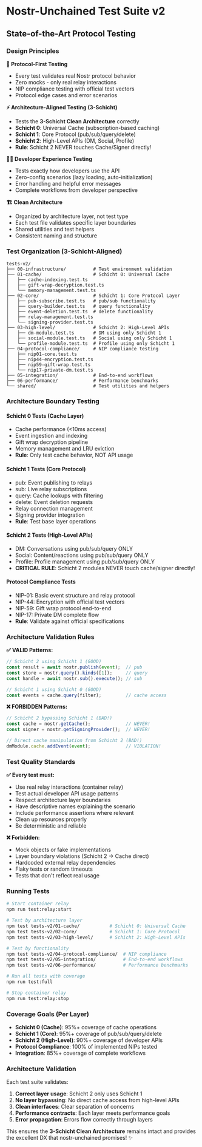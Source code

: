 # Nostr-Unchained Test Suite v2
## State-of-the-Art Protocol Testing

### Design Principles

**🎯 Protocol-First Testing**
- Every test validates real Nostr protocol behavior
- Zero mocks - only real relay interactions
- NIP compliance testing with official test vectors
- Protocol edge cases and error scenarios

**⚡ Architecture-Aligned Testing (3-Schicht)**
- Tests the **3-Schicht Clean Architecture** correctly
- **Schicht 0**: Universal Cache (subscription-based caching)
- **Schicht 1**: Core Protocol (pub/sub/query/delete)  
- **Schicht 2**: High-Level APIs (DM, Social, Profile)
- **Rule**: Schicht 2 NEVER touches Cache/Signer directly!

**👨‍💻 Developer Experience Testing**
- Tests exactly how developers use the API
- Zero-config scenarios (lazy loading, auto-initialization)
- Error handling and helpful error messages
- Complete workflows from developer perspective

**🏗️ Clean Architecture**
- Organized by architecture layer, not test type
- Each test file validates specific layer boundaries
- Shared utilities and test helpers
- Consistent naming and structure

### Test Organization (3-Schicht-Aligned)

```
tests-v2/
├── 00-infrastructure/          # Test environment validation
├── 01-cache/                   # Schicht 0: Universal Cache
│   ├── cache-indexing.test.ts
│   ├── gift-wrap-decryption.test.ts
│   └── memory-management.test.ts
├── 02-core/                    # Schicht 1: Core Protocol Layer
│   ├── pub-subscribe.test.ts   # pub/sub functionality
│   ├── query-builder.test.ts   # query functionality  
│   ├── event-deletion.test.ts  # delete functionality
│   ├── relay-management.test.ts
│   └── signing-provider.test.ts
├── 03-high-level/              # Schicht 2: High-Level APIs
│   ├── dm-module.test.ts       # DM using only Schicht 1
│   ├── social-module.test.ts   # Social using only Schicht 1
│   └── profile-module.test.ts  # Profile using only Schicht 1
├── 04-protocol-compliance/     # NIP compliance testing
│   ├── nip01-core.test.ts
│   ├── nip44-encryption.test.ts
│   ├── nip59-gift-wrap.test.ts
│   └── nip17-private-dm.test.ts
├── 05-integration/             # End-to-end workflows
├── 06-performance/             # Performance benchmarks
└── shared/                     # Test utilities and helpers
```

### Architecture Boundary Testing

#### **Schicht 0 Tests (Cache Layer)**
- Cache performance (<10ms access)
- Event ingestion and indexing
- Gift wrap decryption pipeline
- Memory management and LRU eviction
- **Rule**: Only test cache behavior, NOT API usage

#### **Schicht 1 Tests (Core Protocol)**
- pub: Event publishing to relays
- sub: Live relay subscriptions  
- query: Cache lookups with filtering
- delete: Event deletion requests
- Relay connection management
- Signing provider integration
- **Rule**: Test base layer operations

#### **Schicht 2 Tests (High-Level APIs)**
- DM: Conversations using pub/sub/query ONLY
- Social: Content/reactions using pub/sub/query ONLY  
- Profile: Profile management using pub/sub/query ONLY
- **CRITICAL RULE**: Schicht 2 modules NEVER touch cache/signer directly!

#### **Protocol Compliance Tests**
- NIP-01: Basic event structure and relay protocol
- NIP-44: Encryption with official test vectors
- NIP-59: Gift wrap protocol end-to-end
- NIP-17: Private DM complete flow
- **Rule**: Validate against official specifications

### Architecture Validation Rules

**✅ VALID Patterns:**
```typescript
// Schicht 2 using Schicht 1 (GOOD)
const result = await nostr.publish(event);  // pub
const store = nostr.query().kinds([1]);     // query  
const handle = await nostr.sub().execute(); // sub

// Schicht 1 using Schicht 0 (GOOD)
const events = cache.query(filter);         // cache access
```

**❌ FORBIDDEN Patterns:**
```typescript
// Schicht 2 bypassing Schicht 1 (BAD!)
const cache = nostr.getCache();             // NEVER!
const signer = nostr.getSigningProvider();  // NEVER!

// Direct cache manipulation from Schicht 2 (BAD!)
dmModule.cache.addEvent(event);             // VIOLATION!
```

### Test Quality Standards

**✅ Every test must:**
- Use real relay interactions (container relay)
- Test actual developer API usage patterns
- Respect architecture layer boundaries
- Have descriptive names explaining the scenario
- Include performance assertions where relevant
- Clean up resources properly
- Be deterministic and reliable

**❌ Forbidden:**
- Mock objects or fake implementations
- Layer boundary violations (Schicht 2 → Cache direct)
- Hardcoded external relay dependencies
- Flaky tests or random timeouts
- Tests that don't reflect real usage

### Running Tests

```bash
# Start container relay
npm run test:relay:start

# Test by architecture layer
npm test tests-v2/01-cache/           # Schicht 0: Universal Cache
npm test tests-v2/02-core/            # Schicht 1: Core Protocol  
npm test tests-v2/03-high-level/      # Schicht 2: High-Level APIs

# Test by functionality
npm test tests-v2/04-protocol-compliance/  # NIP compliance
npm test tests-v2/05-integration/          # End-to-end workflows
npm test tests-v2/06-performance/          # Performance benchmarks

# Run all tests with coverage
npm run test:full

# Stop container relay
npm run test:relay:stop
```

### Coverage Goals (Per Layer)

- **Schicht 0 (Cache)**: 95%+ coverage of cache operations
- **Schicht 1 (Core)**: 95%+ coverage of pub/sub/query/delete
- **Schicht 2 (High-Level)**: 90%+ coverage of developer APIs
- **Protocol Compliance**: 100% of implemented NIPs tested
- **Integration**: 85%+ coverage of complete workflows

### Architecture Validation

Each test suite validates:
1. **Correct layer usage**: Schicht 2 only uses Schicht 1
2. **No layer bypassing**: No direct cache access from high-level APIs  
3. **Clean interfaces**: Clear separation of concerns
4. **Performance contracts**: Each layer meets performance goals
5. **Error propagation**: Errors flow correctly through layers

This ensures the **3-Schicht Clean Architecture** remains intact and provides the excellent DX that nostr-unchained promises! ✨